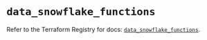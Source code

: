 # `data_snowflake_functions`

Refer to the Terraform Registry for docs: [`data_snowflake_functions`](https://registry.terraform.io/providers/snowflakedb/snowflake/2.1.0/docs/data-sources/functions).
